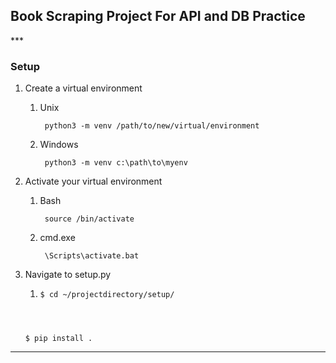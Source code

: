 <h2>Book Scraping Project For API and DB Practice</h2>
***
<h3>Setup</h3>

1. Create a virtual environment
   1. Unix <pre><code> python3 -m venv /path/to/new/virtual/environment </code></pre>
   2. Windows <pre><code> python3 -m venv c:\path\to\myenv </code></pre>


2. Activate your virtual environment
   1. Bash <pre><code> source <venv>/bin/activate </code></pre>
   2. cmd.exe <pre><code> <venv>\Scripts\activate.bat </code></pre>


3. Navigate to setup.py
   1. <pre><code>$ cd ~/projectdirectory/setup/
   $ pip install . </code></pre>

***

